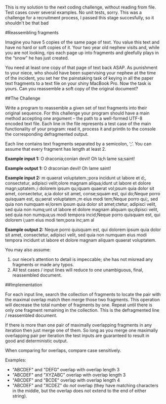 This is my solution to the next coding challenge, without reading from file. Test cases cover several examples. No unit tests, sorry. This was a challenge for a recruitment process, I passed this stage succesfully, so it shouldn't be that bad

#Reassembling fragments

Imagine you have 5 copies of the same page of text. You value this text and have no hard or
soft copies of it. Your two year old nephew visits and, while you are not looking, rips each
page up into fragments and gleefully plays in the “snow” he has just created.

You need at least one copy of that page of text back ASAP. As punishment to your niece,
who should have been supervising your nephew at the time of the incident, you set her the
painstaking task of keying in all the paper text fragments to a text file on your shiny
MacBook Pro. Now the task is yours. Can you reassemble a soft copy of the original
document?

##The Challenge

Write a program to reassemble a given set of text fragments into their original sequence. For
this challenge your program should have a main method accepting one argument – the path to
a well-formed UTF-8 encoded text file. Each line in the file represents a test case of the main
functionality of your program: read it, process it and println to the console the corresponding
defragmented output.

Each line contains text fragments separated by a semicolon, ‘;’. You can assume that every
fragment has length at least 2.

**Example input 1:**
O draconia;conian devil! Oh la;h lame sa;saint!

**Example output 1:**
O draconian devil! Oh lame saint!
 
**Example input 2:**
m quaerat voluptatem.;pora incidunt ut labore et d;, consectetur, adipisci
velit;olore magnam aliqua;idunt ut labore et dolore magn;uptatem.;i dolorem
ipsum qu;iquam quaerat vol;psum quia dolor sit amet, consectetur, a;ia
dolor sit amet, conse;squam est, qui do;Neque porro quisquam est, qu;aerat
voluptatem.;m eius modi tem;Neque porro qui;, sed quia non numquam ei;lorem
ipsum quia dolor sit amet;ctetur, adipisci velit, sed quia non numq;unt ut
labore et dolore magnam aliquam qu;dipisci velit, sed quia non numqua;us
modi tempora incid;Neque porro quisquam est, qui dolorem i;uam eius modi
tem;pora inc;am al

**Example output 2:**
Neque porro quisquam est, qui dolorem ipsum quia dolor sit amet,
consectetur, adipisci velit, sed quia non numquam eius modi tempora
incidunt ut labore et dolore magnam aliquam quaerat voluptatem.
 
You may also assume:

1. our niece’s attention to detail is impeccable; she has not misread any fragments or
made any typos.
2. All test cases / input lines will reduce to one unambiguous, final, reassembled
document.

##Implementation

For each input line, search the collection of fragments to locate the pair with the maximal overlap match then merge those two fragments. This operation will decrease the total number of fragments by one. Repeat until there is only one fragment remaining in the collection. This is the defragmented line / reassembled document.

If there is more than one pair of maximally overlapping fragments in any iteration then just merge one of them. So long as you merge one maximally overlapping pair per iteration the test inputs are guaranteed to result in good and deterministic output.

When comparing for overlaps, compare case sensitively.

Examples:

* "ABCDEF" and "DEFG" overlap with overlap length 3
* "ABCDEF" and "XYZABC" overlap with overlap length 3
* "ABCDEF" and "BCDE" overlap with overlap length 4
* "ABCDEF" and "XCDEZ" do *not* overlap (they have matching characters in the middle, but the overlap does not extend to the end of either string).